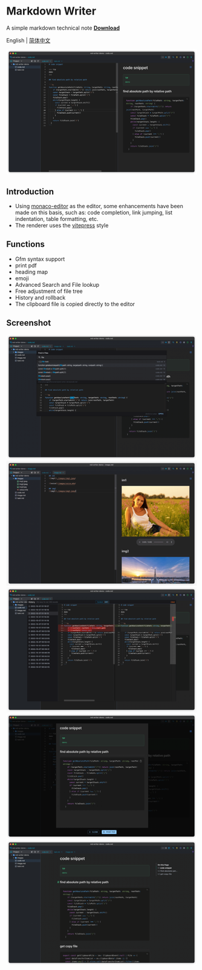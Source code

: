 # Markdown Writer
A simple markdown technical note **[Download](https://github.com/1943time/markdown-writer/releases)**

English | [简体中文](README.zh-CN.md)

![](./help/img.png)

## Introduction
- Using [monaco-editor](https://microsoft.github.io) as the editor, some enhancements have been made on this basis, such as: code completion, link jumping, list indentation, table formatting, etc.
- The renderer uses the [vitepress](https://github.com/vuejs/vitepress) style

## Functions
- Gfm syntax support
- print pdf
- heading map
- emoji
- Advanced Search and File lookup
- Free adjustment of file tree
- History and rollback
- The clipboard file is copied directly to the editor

## Screenshot
![](./help/search.png)
![](./help/images.png)
![](./help/history.png)
![](./help/print.png)
![](./help/nav.png)
